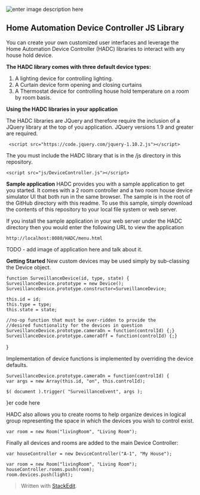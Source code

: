 ![enter image description here](https://evrythng.com/wp-content/uploads/2014/06/home-automation-slide.jpg)

**Home Automation Device Controller JS Library**
-------------------------------------
You can create your own customized user interfaces and leverage the Home Automation Device Controller (HADC) libraries to interact with any house hold device.

**The HADC library comes with three default device types:**

 1. A lighting device for controlling lighting.
 2. A Curtain device form opening and closing curtains
 3. A Thermostat device for controlling house hold temperature on a room by room basis.

**Using the HADC libraries in your application**

The HADC libraries are JQuery and therefore require the inclusion of a JQuery library at the top of you application.  JQuery versions 1.9 and greater are required.
   

     <script src="https://code.jquery.com/jquery-1.10.2.js"></script>

The you must include the HADC library that is in the /js directory in this repository.

    <script src="js/DeviceController.js"></script>
    
**Sample application**
HADC provides you with a sample application to get you started.  It comes with a 2 room controller and a two room house device simulator UI that both run in the same browser.  The sample is in the root of the GitHub directory with this readme.  To use this sample, simply download the contents of this repository to your local file system or web server.

If you install the sample application in your web server under the HADC directory then you would enter the following URL to view the application

    http://localhost:8080/HADC/menu.html

TODO - add image of application here and talk about it.

**Getting Started**
New custom devices may be used simply by sub-classing the Device object.

    function SurveillanceDevice(id, type, state) {
    SurveillanceDevice.prototype = new Device();
    SurveillanceDevice.prototype.constructor=SurveillanceDevice;

    this.id = id;
    this.type = type;
    this.state = state;

    //no-op function that must be over-ridden to provide the 
    //desired functionality for the devices in question
    SurveillanceDevice.prototype.cameraOn = function(controlId) {;}
    SurveillanceDevice.prototype.cameraOff = function(controlId) {;}
}

Implementation of device functions is implemented by overriding the device defaults. 


    SurveillanceDevice.prototype.cameraOn = function(controlId) {
	var args = new Array(this.id, "on", this.controlId);

	$( document ).trigger( "SurveillanceEvent", args );
}er code here


HADC also allows you to create rooms to help organize devices in logical group representing the space in which the devices you wish to control exist.

    var room = new Room("livingRoom", "Living Room");

Finally all devices and rooms are added to the main Device Controller:

    var houseController = new DeviceController("A-1", "My House");
    
    var room = new Room("livingRoom", "Living Room");
    houseController.rooms.push(room);
    room.devices.push(light);
    
> Written with [StackEdit](https://stackedit.io/).
